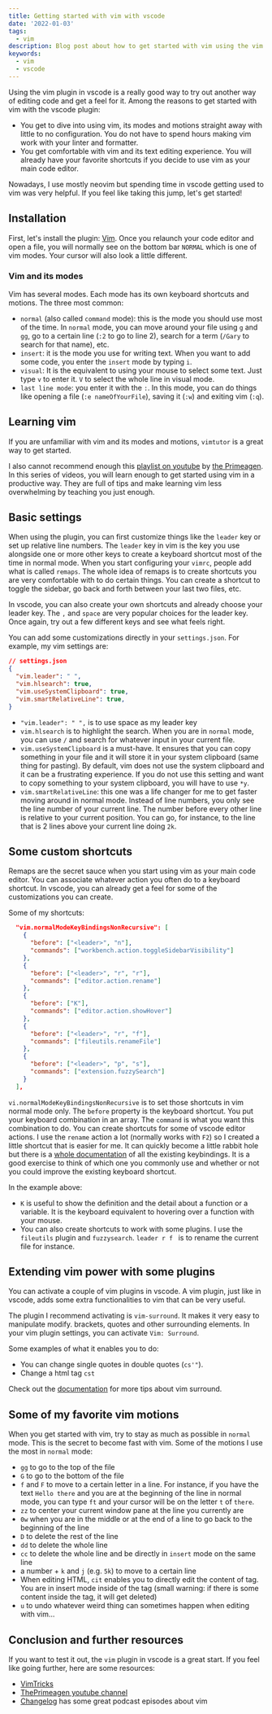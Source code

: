 ```yaml
---
title: Getting started with vim with vscode
date: '2022-01-03'
tags:
  - vim
description: Blog post about how to get started with vim using the vim plugin in vscode
keywords:
  - vim
  - vscode
---
```


Using the vim plugin in vscode is a really good way to try out another way of editing code and get a feel for it. Among the reasons to get started with vim with the vscode plugin:

* You get to dive into using vim, its modes and motions straight away with little to no configuration.  You do not have to spend hours making vim work with your linter and formatter.
* You get comfortable with vim and its text editing experience. You will already have your favorite shortcuts if you decide to use vim as your main code editor.

Nowadays, I use mostly neovim but spending time in vscode getting used to vim was very helpful. If you feel like taking this jump, let's get started!

## Installation

First, let's install the plugin: [Vim](https://marketplace.visualstudio.com/items?itemName=vscodevim.vim). Once you relaunch your code editor and open a file, you will normally see on the bottom bar `NORMAL` which is one of vim modes. Your cursor will also look a little different.

### Vim and its modes

Vim has several modes. Each mode has its own keyboard shortcuts and motions. The three most common:

* `normal` (also called `command` mode): this is the mode you should use most of the time. In `normal` mode, you can move around your file using `g` and `gg`, go to a certain line (`:2` to go to line 2), search for a term (`/Gary` to search for that name), etc.
* `insert`: it is the mode you use for writing text. When you want to add some code, you enter the `insert` mode by typing `i`.
* `visual`:  It is the equivalent to using your mouse to select some text. Just type `v` to enter it. `V` to select the whole line in visual mode.
* `last line mode`: you enter it with the `:`. In this mode, you can do things like opening a file (`:e nameOfYourFile`), saving it (`:w`) and exiting vim (`:q`).


## Learning vim

If you are unfamiliar with vim and its modes and motions, `vimtutor` is a great way to get started.

I also cannot recommend enough this [playlist on youtube](https://www.youtube.com/playlist?list=PLm323Lc7iSW_wuxqmKx_xxNtJC_hJbQ7R) by [the Primeagen](https://twitter.com/ThePrimeagen). In this series of videos, you will learn enough to get started using vim in a productive way. They are full of tips and make learning vim less overwhelming by teaching you just enough.

## Basic settings

When using the plugin, you can first customize things like the `leader` key or set up relative line numbers. The `leader` key in vim is the key you use alongside one or more other keys to create a keyboard shortcut most of the time in normal mode. When you start configuring your `vimrc`, people add what is called `remaps`. The whole idea of remaps is to create shortcuts you are very comfortable with to do certain things. You can create a shortcut to toggle the sidebar, go back and forth between your last two files, etc.

In vscode, you can also create your own shortcuts and already choose your leader key. The `,` and `space` are very popular choices for the leader key. Once again, try out a few different keys and see what feels right.

You can add some customizations directly in your `settings.json`. For example, my vim settings are:

```json
// settings.json
{
  "vim.leader": " ",
  "vim.hlsearch": true,
  "vim.useSystemClipboard": true,
  "vim.smartRelativeLine": true,
}
```

* `"vim.leader": " ",` is to use space as my leader key
* `vim.hlsearch` is to highlight the search. When you are in `normal` mode, you can use `/` and search for whatever input in your current file.
* `vim.useSystemClipboard` is a must-have. It ensures that you can copy something in your file and it will store it in your system clipboard (same thing for pasting). By default, vim does not use the system clipboard and it can be a frustrating experience.  If you do not use this setting and want to copy something to your system clipboard, you will have to use `*y`.
* `vim.smartRelativeLine`: this one was a life changer for me to get faster moving around in normal mode. Instead of line numbers, you only see the line number of your current line. The number before every other line is relative to your current position. You can go, for instance, to the line that is 2 lines above your current line doing `2k`.

## Some custom shortcuts

Remaps are the secret sauce when you start using vim as your main code editor. You can associate whatever action you often do to a keyboard shortcut. In vscode, you can already get a feel for some of the customizations you can create.

Some of my shortcuts:

```json
  "vim.normalModeKeyBindingsNonRecursive": [
    {
      "before": ["<leader>", "n"],
      "commands": ["workbench.action.toggleSidebarVisibility"]
    },
    {
      "before": ["<leader>", "r", "r"],
      "commands": ["editor.action.rename"]
    },
    {
      "before": ["K"],
      "commands": ["editor.action.showHover"]
    },
    {
      "before": ["<leader>", "r", "f"],
      "commands": ["fileutils.renameFile"]
    },
    {
      "before": ["<leader>", "p", "s"],
      "commands": ["extension.fuzzySearch"]
    }
  ],
```

`vi.normalModeKeyBindingsNonRecursive` is to set those shortcuts in vim normal mode only. The `before` property is the keyboard shortcut. You put your keyboard combination in an array. The `command` is what you want this combination to do. You can create shortcuts for some of vscode editor actions. I use the `rename` action a lot (normally works with `F2`) so I created a little shortcut that is easier for me. It can quickly become a little rabbit hole but there is a [whole documentation](https://code.visualstudio.com/docs/getstarted/keybindings) of all the existing keybindings. It is a good exercise to think of which one you commonly use and whether or not you could improve the existing keyboard shortcut.

In the example above:

* `K` is useful to show the definition and the detail about a function or a variable. It is the keyboard equivalent to hovering over a function with your mouse.
* You can also create shortcuts to work with some plugins. I use the `fileutils` plugin and `fuzzysearch`.  `leader r f ` is to rename the current file for instance.



## Extending vim power with some plugins

You can activate a couple of vim plugins in vscode. A vim plugin, just like in vscode, adds some extra functionalities to vim that can be very useful.

The plugin I recommend activating is `vim-surround`. It makes it very easy to manipulate modify. brackets, quotes and other surrounding elements. In your vim plugin settings, you can activate `Vim: Surround`.

Some examples of what it enables you to do:

* You can change single quotes in double quotes (`cs'"`).
* Change a html tag `cst`

Check out the [documentation](https://github.com/tpope/vim-surround) for more tips about vim surround.

## Some of my favorite vim motions

When you get started with vim, try to stay as much as possible in `normal` mode. This is the secret to become fast with vim. Some of the motions I use the most in `normal` mode:

* `gg` to go to the top of the file
* `G` to go to the bottom of the file
* `f` and `F` to move to a certain letter in a line. For instance, if you have the text `Hello there` and you are at the beginning of the line in normal mode, you can type `ft` and your cursor will be on the letter `t` of `there`.
* `zz` to center your current window pane at the line you currently are
* `0w` when you are in the middle or at the end of a line to go back to the beginning of the line
* `D` to delete the rest of the line
* `dd` to delete the whole line
* `cc` to delete the whole line and be directly in `insert` mode on the same line
* a number + `k` and `j` (e.g. `5k`) to move to a certain line
* When editing HTML, `cit` enables you to directly edit the content of tag. You are in insert mode inside of the tag (small warning: if there is some content inside the tag, it will get deleted)
* `u` to undo whatever weird thing can sometimes happen when editing with vim...

## Conclusion and further resources

If you want to test it out, the `vim` plugin in vscode is a great start. If you feel like going further, here are some resources:

* [VimTricks](https://vimtricks.com/)
* [ThePrimeagen youtube channel](https://www.youtube.com/c/ThePrimeagen)
* [Changelog](https://changelog.com/podcast) has some great podcast episodes about vim

